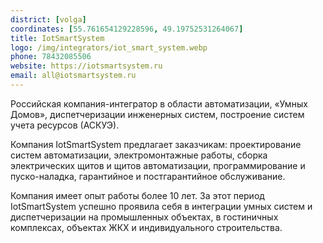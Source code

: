 ```yaml
---
district: [volga]
coordinates: [55.761654129228596, 49.19752531264067]
title: IotSmartSystem
logo: /img/integrators/iot_smart_system.webp
phone: 78432085506
website: https://iotsmartsystem.ru
email: all@iotsmartsystem.ru
---
```


Российская компания-интегратор в области автоматизации, «Умных Домов», диспетчеризации инженерных систем, построение систем учета ресурсов (АСКУЭ).

Компания IotSmartSystem предлагает заказчикам: проектирование систем автоматизации, электромонтажные работы, сборка электрических щитов и щитов автоматизации, программирование и пуско-наладка, гарантийное и постгарантийное обслуживание.

Компания имеет опыт работы более 10 лет. За этот период IotSmartSystem успешно проявила себя в интеграции умных систем и диспетчеризации на промышленных объектах, в гостиничных комплексах, объектах ЖКХ и индивидуального строительства.
